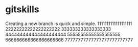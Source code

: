 # gitskills
Creating a new branch is quick and simple.
1111111111111111111
22222222222222222222
333333333333333333
444444444444444444444
55555555555555555555
666666666666666666666
77777777777777777777777777
